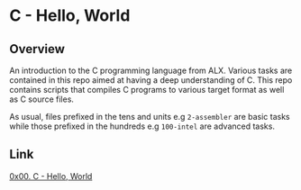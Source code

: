 # C - Hello, World

## Overview
An introduction to the C programming language from ALX. Various tasks are contained in this repo aimed at having a deep understanding of C. This repo contains scripts that compiles C programs to various target format as well as C source files.

As usual, files prefixed in the tens and units e.g `2-assembler` are basic tasks while those prefixed in the hundreds e.g `100-intel` are advanced tasks.

## Link
[0x00. C - Hello, World](https://intranet.alxswe.com/projects/212#task-830)
